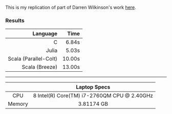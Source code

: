 This is my replication of part of Darren Wilkinson's work [here][1].

### Results

| Language | Time |
|---:|---:|
|                    C|  6.84s |
|                Julia|  5.03s |
|Scala (Parallel-Colt)| 10.00s |
|       Scala (Breeze)| 13.00s |

***

| |Laptop Specs |
|:---:|:---:|
| CPU    | 8  Intel(R) Core(TM) i7-2760QM CPU @ 2.40GHz |
| Memory | 3.81174 GB |


[1]: https://darrenjw.wordpress.com/2011/07/16/gibbs-sampler-in-various-languages-revisited/
